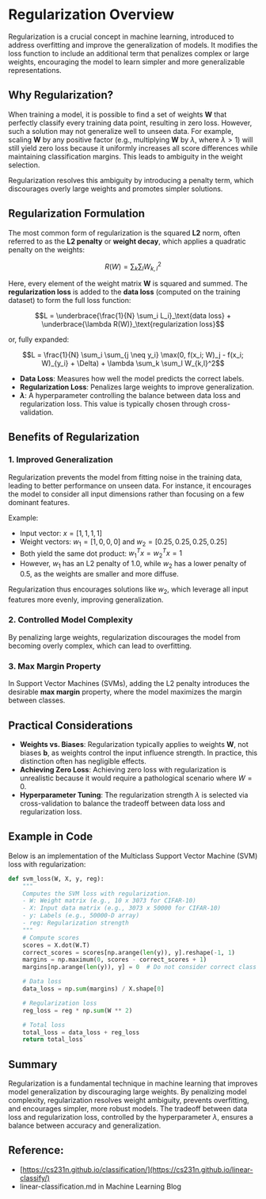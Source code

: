 # Regularization Overview

Regularization is a crucial concept in machine learning, introduced to address overfitting and improve the generalization of models. It modifies the loss function to include an additional term that penalizes complex or large weights, encouraging the model to learn simpler and more generalizable representations.

## Why Regularization?

When training a model, it is possible to find a set of weights **W** that perfectly classify every training data point, resulting in zero loss. However, such a solution may not generalize well to unseen data. For example, scaling **W** by any positive factor (e.g., multiplying **W** by $\lambda$, where $\lambda > 1$) will still yield zero loss because it uniformly increases all score differences while maintaining classification margins. This leads to ambiguity in the weight selection.

Regularization resolves this ambiguity by introducing a penalty term, which discourages overly large weights and promotes simpler solutions.

## Regularization Formulation

The most common form of regularization is the squared **L2** norm, often referred to as the **L2 penalty** or **weight decay**, which applies a quadratic penalty on the weights: 

$$R(W) = \sum_k \sum_l W_{k,l}^2$$

Here, every element of the weight matrix **W** is squared and summed. The **regularization loss** is added to the **data loss** (computed on the training dataset) to form the full loss function:

$$L = \underbrace{\frac{1}{N} \sum_i L_i}_\text{data loss} + \underbrace{\lambda R(W)}_\text{regularization loss}$$

or, fully expanded:

$$L = \frac{1}{N} \sum_i \sum_{j \neq y_i} \max(0, f(x_i; W)_j - f(x_i; W)_{y_i} + \Delta) + \lambda \sum_k \sum_l W_{k,l}^2$$

-   **Data Loss**: Measures how well the model predicts the correct labels.
-   **Regularization Loss**: Penalizes large weights to improve generalization.
-   **$\lambda$**: A hyperparameter controlling the balance between data loss and regularization loss. This value is typically chosen through cross-validation.

## Benefits of Regularization

### 1. **Improved Generalization**

Regularization prevents the model from fitting noise in the training data, leading to better performance on unseen data. For instance, it encourages the model to consider all input dimensions rather than focusing on a few dominant features.

Example:

-   Input vector: $x = [1,1,1,1]$
-   Weight vectors: $w_1 = [1,0,0,0]$ and $w_2 = [0.25,0.25,0.25,0.25]$
-   Both yield the same dot product: $w_1^T x = w_2^T x = 1$
-   However, $w_1$ has an L2 penalty of 1.0, while $w_2$ has a lower penalty of 0.5, as the weights are smaller and more diffuse.

Regularization thus encourages solutions like $w_2$, which leverage all input features more evenly, improving generalization.


### 2. **Controlled Model Complexity**

By penalizing large weights, regularization discourages the model from becoming overly complex, which can lead to overfitting.

### 3. **Max Margin Property**

In Support Vector Machines (SVMs), adding the L2 penalty introduces the desirable **max margin** property, where the model maximizes the margin between classes.


## Practical Considerations

-   **Weights vs. Biases**: Regularization typically applies to weights **W**, not biases **b**, as weights control the input influence strength. In practice, this distinction often has negligible effects.
-   **Achieving Zero Loss**: Achieving zero loss with regularization is unrealistic because it would require a pathological scenario where $W=0$.
-   **Hyperparameter Tuning**: The regularization strength $\lambda$ is selected via cross-validation to balance the tradeoff between data loss and regularization loss.

## Example in Code

Below is an implementation of the Multiclass Support Vector Machine (SVM) loss with regularization:

```python
def svm_loss(W, X, y, reg):
    """
    Computes the SVM loss with regularization.
    - W: Weight matrix (e.g., 10 x 3073 for CIFAR-10)
    - X: Input data matrix (e.g., 3073 x 50000 for CIFAR-10)
    - y: Labels (e.g., 50000-D array)
    - reg: Regularization strength
    """
    # Compute scores
    scores = X.dot(W.T)
    correct_scores = scores[np.arange(len(y)), y].reshape(-1, 1)
    margins = np.maximum(0, scores - correct_scores + 1)
    margins[np.arange(len(y)), y] = 0  # Do not consider correct class

    # Data loss
    data_loss = np.sum(margins) / X.shape[0]

    # Regularization loss
    reg_loss = reg * np.sum(W ** 2)

    # Total loss
    total_loss = data_loss + reg_loss
    return total_loss` 
```

## Summary

Regularization is a fundamental technique in machine learning that improves model generalization by discouraging large weights. By penalizing model complexity, regularization resolves weight ambiguity, prevents overfitting, and encourages simpler, more robust models. The tradeoff between data loss and regularization loss, controlled by the hyperparameter $\lambda$, ensures a balance between accuracy and generalization.

## Reference:
- [https://cs231n.github.io/classification/](https://cs231n.github.io/linear-classify/)
- linear-classification.md in Machine Learning Blog
